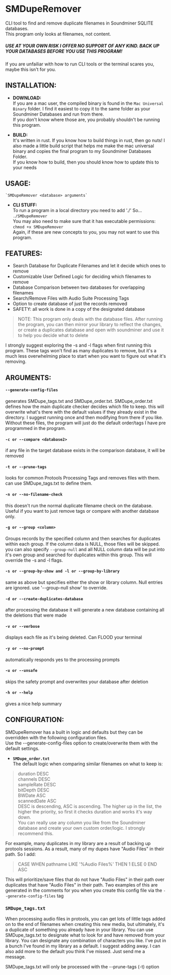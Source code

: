 # SMDupeRemover
 CLI tool to find and remove duplicate filenames in Soundminer SQLITE databases.\
 This program only looks at filenames, not content.

##### USE AT YOUR OWN RISK I OFFER NO SUPPORT OF ANY KIND. BACK UP YOUR DATABASES BEFORE YOU USE THIS PROGRAM!
If you are unfailiar with how to run CLI tools or the terminal scares you, maybe this isn't for you.

## INSTALLATION:
- **DOWNLOAD:**  
If you are a mac user, the compiled binary is found in the `Mac Universal Binary` folder.
I find it easiest to copy it to the same folder as your Soundminer Databases and run from there.\
If you don't know where those are, you probably shouldn't be running this program.

- **BUILD:**\
It's written in rust.  If you know how to build things in rust, then go nuts!
I also made a little build script that helps me make the mac universal binary and copies the final program to my Soundminer Databases Folder.\
If you know how to build, then you should know how to update this to your needs

## USAGE: 
    `SMDupeRemover <database> arguments`
    
- **CLI STUFF:**\
To run a program in a local directory you need to add './' So...  `./SMDupeRemover`\
You may also need to make sure that it has executable permissions:  `chmod +x SMDupeRemover`\
Again, if these are new concepts to you, you may not want to use this program.

## **FEATURES:**
- Search Database for Duplicate Filenames and let it decide which ones to remove
- Customizable User Defined Logic for deciding which filenames to remove
- Database Comparison between two databases for overlapping filenames
- Search/Remove Files with Audio Suite Processing Tags
- Option to create database of just the records removed
- SAFETY: all work is done in a copy of the designated database

> NOTE: This program only deals with the database files.  After running the program, you can then mirror your library to reflect the changes,
> or create a duplicates database and open with soundminer and use it to help you decide what to delete

I strongly suggest exploring the -s and -l flags when first running this program.
These tags won't find as many duplicates to remove, but it's a much less overwhelming place to start when you want to figure out what it's removing.


## ARGUMENTS:

#### `--generate-config-files`
generates SMDupe_tags.txt and SMDupe_order.txt. SMDupe_order.txt defines how the main duplicate checker decides which file to keep.  this will overwrite what's there with the default values if they already exist in the directory.  I suggest running once and then modifying from there if you like.  Without these files, the program will just do the default order/tags I have pre programmed in the program.

#### `-c or --compare <database2>`
if any file in the target database exists in the comparison database, it will be removed

#### `-t or --prune-tags`
looks for common Protools Processing Tags and removes files with them.  can use SMDupe_tags.txt to define them.

#### `-n or --no-filename-check`
this doesn't run the normal duplicate filename check on the database.  Useful if you want to just remove tags or compare with another database only.

#### `-g or --group <column>`
Groups records by the specified column and then searches for duplicates within each group.  If the column data is NULL, those files will be skipped.
you can also specify `--group-null` and all NULL column data will be put into it's own group and searched for duplicates within this group.
This will override the -s and -l flags.

#### `-s or --group-by-show and -l or --group-by-library`
same as above but specifies either the show or library column.  Null entries are ignored.  use '--group-null show' to override. 

#### `-d or --create-duplicates-database`
after processing the database it will generate a new database containing all the deletions that were made

#### `-v or --verbose`
displays each file as it's being deleted.  Can FLOOD your terminal

#### `-y or --no-prompt`
automatically responds yes to the processing prompts

#### `-u or --unsafe`
skips the safety prompt and overwrites your database after deletion 

#### `-h or --help`
gives a nice help summary

## CONFIGURATION:
SMDupeRemover has a built in logic and defaults but they can be overridden with the following configuration files.  
Use the --generate-config-files option to create/overwrite them with the default settings.

- **`SMDupe_order.txt`**\
The default logic when comparing similar filenames on what to keep is:  
> duration DESC  
    channels DESC  
    sampleRate DESC  
    bitDepth DESC  
    BWDate ASC  
    scannedDate ASC  
DESC is descending, ASC is ascending. The higher up in the list, the higher the priority, so first it checks duration and works it's way down.  
You can really use any column you like from the Soundminer database and create your own custom order/logic.  I strongly recommend this.

For example, many duplicates in my library are a result of backing up protools sessions.  As a result, many of my dupes have "Audio Files" in their path.
So I add:  
> CASE WHEN pathname LIKE '%Audio Files%' THEN 1 ELSE 0 END ASC

This will prioritize/save files that do not have "Audio Files" in their path over duplicates that have "Audio Files" in their path.
Two examples of this are generated in the comments for you when you create this config file via the `--generate-config-files` tag

### `SMDupe_tags.txt`
When processing audio files in protools, you can get lots of little tags added on to the end of filenames when creating this new media, but ultimately, it's a duplicate of something you already have in your library.  You can use SMDupe_tags.txt to designate what to look for and have removed from your library. You can designate any combination of characters you like.  I've put in a bunch I've found in my library as a default.  I suggest adding away.  I can also add more to the default you think I've missed.  Just send me a message.

SMDupe_tags.txt will only be processed with the --prune-tags (-t) option



 
    


